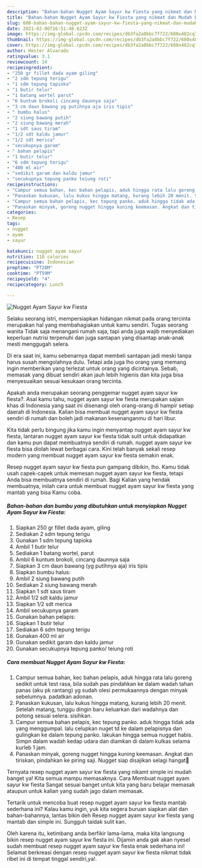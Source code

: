 ```yaml
---
description: "Bahan-bahan Nugget Ayam Sayur kw Fiesta yang nikmat dan Mudah Dibuat"
title: "Bahan-bahan Nugget Ayam Sayur kw Fiesta yang nikmat dan Mudah Dibuat"
slug: 600-bahan-bahan-nugget-ayam-sayur-kw-fiesta-yang-nikmat-dan-mudah-dibuat
date: 2021-02-06T16:51:48.623Z
image: https://img-global.cpcdn.com/recipes/db3fa2a8bbc7f722/680x482cq70/nugget-ayam-sayur-kw-fiesta-foto-resep-utama.jpg
thumbnail: https://img-global.cpcdn.com/recipes/db3fa2a8bbc7f722/680x482cq70/nugget-ayam-sayur-kw-fiesta-foto-resep-utama.jpg
cover: https://img-global.cpcdn.com/recipes/db3fa2a8bbc7f722/680x482cq70/nugget-ayam-sayur-kw-fiesta-foto-resep-utama.jpg
author: Hester Alvarado
ratingvalue: 3.1
reviewcount: 14
recipeingredient:
- "250 gr fillet dada ayam giling"
- "2 sdm tepung terigu"
- "1 sdm tepung tapioka"
- "1 butir telur"
- "1 batang wortel parut"
- "6 kuntum brokoli cincang daunnya saja"
- "3 cm daun bawang yg putihnya aja iris tipis"
- " bumbu halus"
- "2 siung bawang putih"
- "2 siung bawang merah"
- "1 sdt saus tiram"
- "1/2 sdt kaldu jamur"
- "1/2 sdt merica"
- "secukupnya garam"
- " bahan pelapis"
- "1 butir telur"
- "6 sdm tepung terigu"
- "400 ml air"
- "sedikit garam dan kaldu jamur"
- "secukupnya tepung panko teiung roti"
recipeinstructions:
- "Campur semua bahan, kec bahan pelapis, aduk hingga rata lalu goreng sedikit untuk test rasa, bila sudah pas pindahkan ke dalam wadah tahan panas (aku pk rantang) yg sudah olesi permukaannya dengan minyak sebelumnya. padatkan adonan."
- "Panaskan kukusan, lalu kukus hingga matang, kurang lebih 20 menit. Setelah matang, tunggu dingin baru keluarkan dari wadahnya dan potong sesuai selera. sisihkan."
- "Campur semua bahan pelapis, kec tepung panko. aduk hingga tidak ada yang menggumpal. lalu celupkan nuget td ke dalam pelapisnya dan gulingkan ke dalam tepung panko. lakukan hingga semua nugget habis. Simpn dalam wadah kedap udara dan diamkan di dalam kulkas selama kurleb 1 jam."
- "Panaskan minyak, goreng nugget hingga kuning keemasan. Angkat dan tiriskan, pindahkan ke piring saji. Nugget siap disajikan selagi hangat💛"
categories:
- Resep
tags:
- nugget
- ayam
- sayur

katakunci: nugget ayam sayur 
nutrition: 110 calories
recipecuisine: Indonesian
preptime: "PT20M"
cooktime: "PT59M"
recipeyield: "4"
recipecategory: Lunch

---
```



![Nugget Ayam Sayur kw Fiesta](https://img-global.cpcdn.com/recipes/db3fa2a8bbc7f722/680x482cq70/nugget-ayam-sayur-kw-fiesta-foto-resep-utama.jpg)

Selaku seorang istri, mempersiapkan hidangan nikmat pada orang tercinta merupakan hal yang membahagiakan untuk kamu sendiri. Tugas seorang  wanita Tidak saja menangani rumah saja, tapi anda juga wajib menyediakan keperluan nutrisi terpenuhi dan juga santapan yang disantap anak-anak mesti menggugah selera.

Di era  saat ini, kamu sebenarnya dapat membeli santapan jadi meski tanpa harus susah mengolahnya dulu. Tetapi ada juga lho orang yang memang ingin memberikan yang terlezat untuk orang yang dicintainya. Sebab, memasak yang dibuat sendiri akan jauh lebih higienis dan kita juga bisa menyesuaikan sesuai kesukaan orang tercinta. 



Apakah anda merupakan seorang penggemar nugget ayam sayur kw fiesta?. Asal kamu tahu, nugget ayam sayur kw fiesta merupakan sajian khas di Indonesia yang saat ini disenangi oleh orang-orang di hampir setiap daerah di Indonesia. Kalian bisa membuat nugget ayam sayur kw fiesta sendiri di rumah dan boleh jadi makanan kesenanganmu di hari libur.

Kita tidak perlu bingung jika kamu ingin menyantap nugget ayam sayur kw fiesta, lantaran nugget ayam sayur kw fiesta tidak sulit untuk didapatkan dan kamu pun dapat membuatnya sendiri di rumah. nugget ayam sayur kw fiesta bisa diolah lewat berbagai cara. Kini telah banyak sekali resep modern yang membuat nugget ayam sayur kw fiesta semakin enak.

Resep nugget ayam sayur kw fiesta pun gampang dibikin, lho. Kamu tidak usah capek-capek untuk memesan nugget ayam sayur kw fiesta, tetapi Anda bisa membuatnya sendiri di rumah. Bagi Kalian yang hendak membuatnya, inilah cara untuk membuat nugget ayam sayur kw fiesta yang mantab yang bisa Kamu coba.

<!--inarticleads1-->

##### Bahan-bahan dan bumbu yang dibutuhkan untuk menyiapkan Nugget Ayam Sayur kw Fiesta:

1. Siapkan 250 gr fillet dada ayam, giling
1. Sediakan 2 sdm tepung terigu
1. Gunakan 1 sdm tepung tapioka
1. Ambil 1 butir telur
1. Sediakan 1 batang wortel, parut
1. Ambil 6 kuntum brokoli, cincang daunnya saja
1. Siapkan 3 cm daun bawang (yg putihnya aja) iris tipis
1. Siapkan  bumbu halus:
1. Ambil 2 siung bawang putih
1. Sediakan 2 siung bawang merah
1. Siapkan 1 sdt saus tiram
1. Ambil 1/2 sdt kaldu jamur
1. Siapkan 1/2 sdt merica
1. Ambil secukupnya garam
1. Gunakan  bahan pelapis:
1. Siapkan 1 butir telur
1. Sediakan 6 sdm tepung terigu
1. Gunakan 400 ml air
1. Gunakan sedikit garam dan kaldu jamur
1. Gunakan secukupnya tepung panko/ teiung roti




<!--inarticleads2-->

##### Cara membuat Nugget Ayam Sayur kw Fiesta:

1. Campur semua bahan, kec bahan pelapis, aduk hingga rata lalu goreng sedikit untuk test rasa, bila sudah pas pindahkan ke dalam wadah tahan panas (aku pk rantang) yg sudah olesi permukaannya dengan minyak sebelumnya. padatkan adonan.
1. Panaskan kukusan, lalu kukus hingga matang, kurang lebih 20 menit. Setelah matang, tunggu dingin baru keluarkan dari wadahnya dan potong sesuai selera. sisihkan.
1. Campur semua bahan pelapis, kec tepung panko. aduk hingga tidak ada yang menggumpal. lalu celupkan nuget td ke dalam pelapisnya dan gulingkan ke dalam tepung panko. lakukan hingga semua nugget habis. Simpn dalam wadah kedap udara dan diamkan di dalam kulkas selama kurleb 1 jam.
1. Panaskan minyak, goreng nugget hingga kuning keemasan. Angkat dan tiriskan, pindahkan ke piring saji. Nugget siap disajikan selagi hangat💛




Ternyata resep nugget ayam sayur kw fiesta yang nikamt simple ini mudah banget ya! Kita semua mampu memasaknya. Cara Membuat nugget ayam sayur kw fiesta Sangat sesuai banget untuk kita yang baru belajar memasak ataupun untuk kalian yang sudah jago dalam memasak.

Tertarik untuk mencoba buat resep nugget ayam sayur kw fiesta mantab sederhana ini? Kalau kamu ingin, yuk kita segera buruan siapkan alat dan bahan-bahannya, lantas bikin deh Resep nugget ayam sayur kw fiesta yang mantab dan simple ini. Sungguh taidak sulit kan. 

Oleh karena itu, ketimbang anda berfikir lama-lama, maka kita langsung bikin resep nugget ayam sayur kw fiesta ini. Dijamin anda gak akan nyesel sudah membuat resep nugget ayam sayur kw fiesta enak sederhana ini! Selamat berkreasi dengan resep nugget ayam sayur kw fiesta nikmat tidak ribet ini di tempat tinggal sendiri,ya!.

